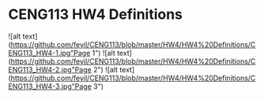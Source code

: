 # CENG113 HW4 Definitions

![alt text](https://github.com/feyil/CENG113/blob/master/HW4/HW4%20Definitions/CENG113_HW4-1.jpg"Page 1")
![alt text](https://github.com/feyil/CENG113/blob/master/HW4/HW4%20Definitions/CENG113_HW4-2.jpg"Page 2")
![alt text](https://github.com/feyil/CENG113/blob/master/HW4/HW4%20Definitions/CENG113_HW4-3.jpg"Page 3")

